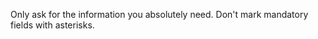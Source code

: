 <p class="abstract">Only ask for the information you absolutely need. Don't mark mandatory fields with asterisks.</p>
